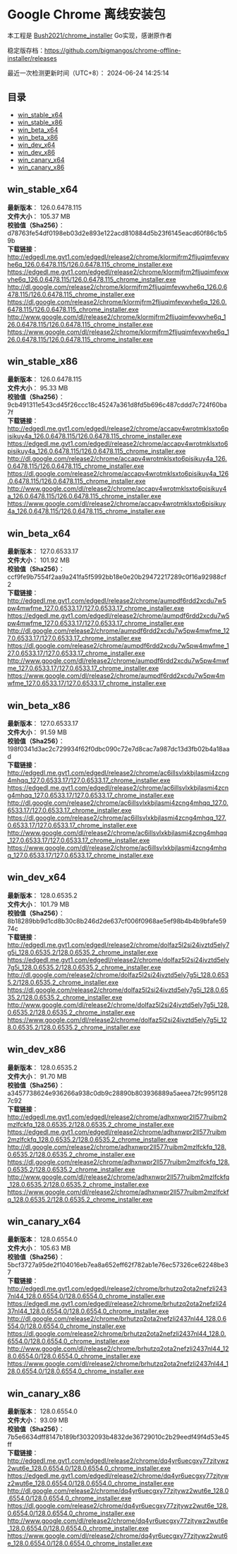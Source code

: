 # Google Chrome 离线安装包
本工程是 [Bush2021/chrome_installer](https://github.com/Bush2021/chrome_installer) Go实现，感谢原作者

稳定版存档：<https://github.com/bigmangos/chrome-offline-installer/releases>

最近一次检测更新时间（UTC+8）：
2024-06-24 14:25:14

## 目录
* [win_stable_x64](https://github.com/bigmangos/chrome-offline-installer?tab=readme-ov-file#win_stable_x64)
* [win_stable_x86](https://github.com/bigmangos/chrome-offline-installer?tab=readme-ov-file#win_stable_x86)
* [win_beta_x64](https://github.com/bigmangos/chrome-offline-installer?tab=readme-ov-file#win_beta_x64)
* [win_beta_x86](https://github.com/bigmangos/chrome-offline-installer?tab=readme-ov-file#win_beta_x86)
* [win_dev_x64](https://github.com/bigmangos/chrome-offline-installer?tab=readme-ov-file#win_dev_x64)
* [win_dev_x86](https://github.com/bigmangos/chrome-offline-installer?tab=readme-ov-file#win_dev_x86)
* [win_canary_x64](https://github.com/bigmangos/chrome-offline-installer?tab=readme-ov-file#win_canary_x64)
* [win_canary_x86](https://github.com/bigmangos/chrome-offline-installer?tab=readme-ov-file#win_canary_x86)

## win_stable_x64
**最新版本**： 126.0.6478.115  
**文件大小**： 105.37 MB  
**校验值（Sha256）**： d78763fe54df0198eb03d2e893e122acd810884d5b23f6145eacd60f86c1b59b  
**下载链接**：
http://edgedl.me.gvt1.com/edgedl/release2/chrome/klormjfrm2fljuqimfevwvhe6q_126.0.6478.115/126.0.6478.115_chrome_installer.exe
https://edgedl.me.gvt1.com/edgedl/release2/chrome/klormjfrm2fljuqimfevwvhe6q_126.0.6478.115/126.0.6478.115_chrome_installer.exe
http://dl.google.com/release2/chrome/klormjfrm2fljuqimfevwvhe6q_126.0.6478.115/126.0.6478.115_chrome_installer.exe
https://dl.google.com/release2/chrome/klormjfrm2fljuqimfevwvhe6q_126.0.6478.115/126.0.6478.115_chrome_installer.exe
http://www.google.com/dl/release2/chrome/klormjfrm2fljuqimfevwvhe6q_126.0.6478.115/126.0.6478.115_chrome_installer.exe
https://www.google.com/dl/release2/chrome/klormjfrm2fljuqimfevwvhe6q_126.0.6478.115/126.0.6478.115_chrome_installer.exe
## win_stable_x86
**最新版本**： 126.0.6478.115  
**文件大小**： 95.33 MB  
**校验值（Sha256）**： 9cb491311e543cd45f26ccc18c45247a361d8fd5b696c487cddd7c724f60ba7f  
**下载链接**：
http://edgedl.me.gvt1.com/edgedl/release2/chrome/accapv4wrotmklsxto6pisikuy4a_126.0.6478.115/126.0.6478.115_chrome_installer.exe
https://edgedl.me.gvt1.com/edgedl/release2/chrome/accapv4wrotmklsxto6pisikuy4a_126.0.6478.115/126.0.6478.115_chrome_installer.exe
http://dl.google.com/release2/chrome/accapv4wrotmklsxto6pisikuy4a_126.0.6478.115/126.0.6478.115_chrome_installer.exe
https://dl.google.com/release2/chrome/accapv4wrotmklsxto6pisikuy4a_126.0.6478.115/126.0.6478.115_chrome_installer.exe
http://www.google.com/dl/release2/chrome/accapv4wrotmklsxto6pisikuy4a_126.0.6478.115/126.0.6478.115_chrome_installer.exe
https://www.google.com/dl/release2/chrome/accapv4wrotmklsxto6pisikuy4a_126.0.6478.115/126.0.6478.115_chrome_installer.exe
## win_beta_x64
**最新版本**： 127.0.6533.17  
**文件大小**： 101.92 MB  
**校验值（Sha256）**： ccf9fe9b7554f2aa9a241fa5f5992bb18e0e20b29472217289c0f16a92988cf2  
**下载链接**：
http://edgedl.me.gvt1.com/edgedl/release2/chrome/aumpdf6rdd2xcdu7w5pw4mwfme_127.0.6533.17/127.0.6533.17_chrome_installer.exe
https://edgedl.me.gvt1.com/edgedl/release2/chrome/aumpdf6rdd2xcdu7w5pw4mwfme_127.0.6533.17/127.0.6533.17_chrome_installer.exe
http://dl.google.com/release2/chrome/aumpdf6rdd2xcdu7w5pw4mwfme_127.0.6533.17/127.0.6533.17_chrome_installer.exe
https://dl.google.com/release2/chrome/aumpdf6rdd2xcdu7w5pw4mwfme_127.0.6533.17/127.0.6533.17_chrome_installer.exe
http://www.google.com/dl/release2/chrome/aumpdf6rdd2xcdu7w5pw4mwfme_127.0.6533.17/127.0.6533.17_chrome_installer.exe
https://www.google.com/dl/release2/chrome/aumpdf6rdd2xcdu7w5pw4mwfme_127.0.6533.17/127.0.6533.17_chrome_installer.exe
## win_beta_x86
**最新版本**： 127.0.6533.17  
**文件大小**： 91.59 MB  
**校验值（Sha256）**： 198f0341d3ac2c729934f62f0dbc090c72e7d8cac7a987dc13d3fb02b4a18aad  
**下载链接**：
http://edgedl.me.gvt1.com/edgedl/release2/chrome/ac6illsvlxkbjlasmi4zcng4mhqq_127.0.6533.17/127.0.6533.17_chrome_installer.exe
https://edgedl.me.gvt1.com/edgedl/release2/chrome/ac6illsvlxkbjlasmi4zcng4mhqq_127.0.6533.17/127.0.6533.17_chrome_installer.exe
http://dl.google.com/release2/chrome/ac6illsvlxkbjlasmi4zcng4mhqq_127.0.6533.17/127.0.6533.17_chrome_installer.exe
https://dl.google.com/release2/chrome/ac6illsvlxkbjlasmi4zcng4mhqq_127.0.6533.17/127.0.6533.17_chrome_installer.exe
http://www.google.com/dl/release2/chrome/ac6illsvlxkbjlasmi4zcng4mhqq_127.0.6533.17/127.0.6533.17_chrome_installer.exe
https://www.google.com/dl/release2/chrome/ac6illsvlxkbjlasmi4zcng4mhqq_127.0.6533.17/127.0.6533.17_chrome_installer.exe
## win_dev_x64
**最新版本**： 128.0.6535.2  
**文件大小**： 101.79 MB  
**校验值（Sha256）**： 8b18289bb9d1cd8b30c8b246d2de637cf006f0968ae5ef98b4b4b9bfafe5974c  
**下载链接**：
http://edgedl.me.gvt1.com/edgedl/release2/chrome/dolfaz5l2si24ivztd5ely7g5i_128.0.6535.2/128.0.6535.2_chrome_installer.exe
https://edgedl.me.gvt1.com/edgedl/release2/chrome/dolfaz5l2si24ivztd5ely7g5i_128.0.6535.2/128.0.6535.2_chrome_installer.exe
http://dl.google.com/release2/chrome/dolfaz5l2si24ivztd5ely7g5i_128.0.6535.2/128.0.6535.2_chrome_installer.exe
https://dl.google.com/release2/chrome/dolfaz5l2si24ivztd5ely7g5i_128.0.6535.2/128.0.6535.2_chrome_installer.exe
http://www.google.com/dl/release2/chrome/dolfaz5l2si24ivztd5ely7g5i_128.0.6535.2/128.0.6535.2_chrome_installer.exe
https://www.google.com/dl/release2/chrome/dolfaz5l2si24ivztd5ely7g5i_128.0.6535.2/128.0.6535.2_chrome_installer.exe
## win_dev_x86
**最新版本**： 128.0.6535.2  
**文件大小**： 91.70 MB  
**校验值（Sha256）**： a3457738624e936266a938c0db9c28890b803936889a5aeea72fc995f1287c92  
**下载链接**：
http://edgedl.me.gvt1.com/edgedl/release2/chrome/adhxnwpr2ll577ruibm2mzlfckfq_128.0.6535.2/128.0.6535.2_chrome_installer.exe
https://edgedl.me.gvt1.com/edgedl/release2/chrome/adhxnwpr2ll577ruibm2mzlfckfq_128.0.6535.2/128.0.6535.2_chrome_installer.exe
http://dl.google.com/release2/chrome/adhxnwpr2ll577ruibm2mzlfckfq_128.0.6535.2/128.0.6535.2_chrome_installer.exe
https://dl.google.com/release2/chrome/adhxnwpr2ll577ruibm2mzlfckfq_128.0.6535.2/128.0.6535.2_chrome_installer.exe
http://www.google.com/dl/release2/chrome/adhxnwpr2ll577ruibm2mzlfckfq_128.0.6535.2/128.0.6535.2_chrome_installer.exe
https://www.google.com/dl/release2/chrome/adhxnwpr2ll577ruibm2mzlfckfq_128.0.6535.2/128.0.6535.2_chrome_installer.exe
## win_canary_x64
**最新版本**： 128.0.6554.0  
**文件大小**： 105.63 MB  
**校验值（Sha256）**： 5bcf3727a95de2f104016eb7ea8a652eff62f782ab1e76ec57326ce62248be37  
**下载链接**：
http://edgedl.me.gvt1.com/edgedl/release2/chrome/brhutzq2ota2nefzli2437nl44_128.0.6554.0/128.0.6554.0_chrome_installer.exe
https://edgedl.me.gvt1.com/edgedl/release2/chrome/brhutzq2ota2nefzli2437nl44_128.0.6554.0/128.0.6554.0_chrome_installer.exe
http://dl.google.com/release2/chrome/brhutzq2ota2nefzli2437nl44_128.0.6554.0/128.0.6554.0_chrome_installer.exe
https://dl.google.com/release2/chrome/brhutzq2ota2nefzli2437nl44_128.0.6554.0/128.0.6554.0_chrome_installer.exe
http://www.google.com/dl/release2/chrome/brhutzq2ota2nefzli2437nl44_128.0.6554.0/128.0.6554.0_chrome_installer.exe
https://www.google.com/dl/release2/chrome/brhutzq2ota2nefzli2437nl44_128.0.6554.0/128.0.6554.0_chrome_installer.exe
## win_canary_x86
**最新版本**： 128.0.6554.0  
**文件大小**： 93.09 MB  
**校验值（Sha256）**： 7b5e6634dff8147b189bf3032093b4832de36729010c2b29eedf49f4d53e45ff  
**下载链接**：
http://edgedl.me.gvt1.com/edgedl/release2/chrome/dq4yr6uecgxy77zjtywz2wut6e_128.0.6554.0/128.0.6554.0_chrome_installer.exe
https://edgedl.me.gvt1.com/edgedl/release2/chrome/dq4yr6uecgxy77zjtywz2wut6e_128.0.6554.0/128.0.6554.0_chrome_installer.exe
http://dl.google.com/release2/chrome/dq4yr6uecgxy77zjtywz2wut6e_128.0.6554.0/128.0.6554.0_chrome_installer.exe
https://dl.google.com/release2/chrome/dq4yr6uecgxy77zjtywz2wut6e_128.0.6554.0/128.0.6554.0_chrome_installer.exe
http://www.google.com/dl/release2/chrome/dq4yr6uecgxy77zjtywz2wut6e_128.0.6554.0/128.0.6554.0_chrome_installer.exe
https://www.google.com/dl/release2/chrome/dq4yr6uecgxy77zjtywz2wut6e_128.0.6554.0/128.0.6554.0_chrome_installer.exe
